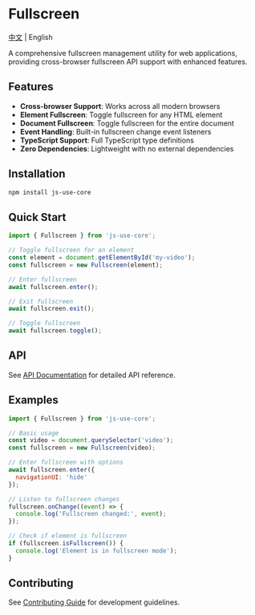 # Fullscreen

[中文](./README.md) | English

A comprehensive fullscreen management utility for web applications, providing cross-browser fullscreen API support with enhanced features.

## Features

- **Cross-browser Support**: Works across all modern browsers
- **Element Fullscreen**: Toggle fullscreen for any HTML element
- **Document Fullscreen**: Toggle fullscreen for the entire document
- **Event Handling**: Built-in fullscreen change event listeners
- **TypeScript Support**: Full TypeScript type definitions
- **Zero Dependencies**: Lightweight with no external dependencies

## Installation

```bash
npm install js-use-core
```

## Quick Start

```javascript
import { Fullscreen } from 'js-use-core';

// Toggle fullscreen for an element
const element = document.getElementById('my-video');
const fullscreen = new Fullscreen(element);

// Enter fullscreen
await fullscreen.enter();

// Exit fullscreen
await fullscreen.exit();

// Toggle fullscreen
await fullscreen.toggle();
```

## API

See [API Documentation](./api.en.md) for detailed API reference.

## Examples

```javascript
import { Fullscreen } from 'js-use-core';

// Basic usage
const video = document.querySelector('video');
const fullscreen = new Fullscreen(video);

// Enter fullscreen with options
await fullscreen.enter({
  navigationUI: 'hide'
});

// Listen to fullscreen changes
fullscreen.onChange((event) => {
  console.log('Fullscreen changed:', event);
});

// Check if element is fullscreen
if (fullscreen.isFullscreen()) {
  console.log('Element is in fullscreen mode');
}
```

## Contributing

See [Contributing Guide](./CONTRIBUTING.en.md) for development guidelines. 